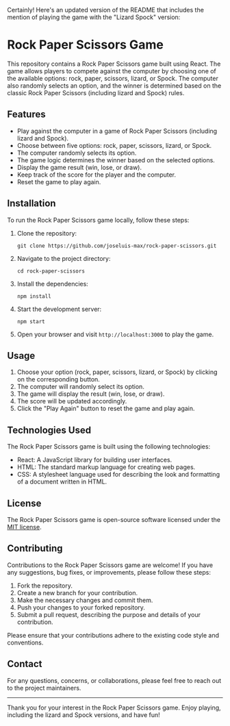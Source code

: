 Certainly! Here's an updated version of the README that includes the mention of playing the game with the "Lizard Spock" version:

# Rock Paper Scissors Game

This repository contains a Rock Paper Scissors game built using React. The game allows players to compete against the computer by choosing one of the available options: rock, paper, scissors, lizard, or Spock. The computer also randomly selects an option, and the winner is determined based on the classic Rock Paper Scissors (including lizard and Spock) rules.

## Features

- Play against the computer in a game of Rock Paper Scissors (including lizard and Spock).
- Choose between five options: rock, paper, scissors, lizard, or Spock.
- The computer randomly selects its option.
- The game logic determines the winner based on the selected options.
- Display the game result (win, lose, or draw).
- Keep track of the score for the player and the computer.
- Reset the game to play again.

## Installation

To run the Rock Paper Scissors game locally, follow these steps:

1. Clone the repository:

   ```
   git clone https://github.com/joseluis-max/rock-paper-scissors.git
   ```

2. Navigate to the project directory:

   ```
   cd rock-paper-scissors
   ```

3. Install the dependencies:

   ```
   npm install
   ```

4. Start the development server:

   ```
   npm start
   ```

5. Open your browser and visit `http://localhost:3000` to play the game.

## Usage

1. Choose your option (rock, paper, scissors, lizard, or Spock) by clicking on the corresponding button.
2. The computer will randomly select its option.
3. The game will display the result (win, lose, or draw).
4. The score will be updated accordingly.
5. Click the "Play Again" button to reset the game and play again.

## Technologies Used

The Rock Paper Scissors game is built using the following technologies:

- React: A JavaScript library for building user interfaces.
- HTML: The standard markup language for creating web pages.
- CSS: A stylesheet language used for describing the look and formatting of a document written in HTML.

## License

The Rock Paper Scissors game is open-source software licensed under the [MIT license](LICENSE).

## Contributing

Contributions to the Rock Paper Scissors game are welcome! If you have any suggestions, bug fixes, or improvements, please follow these steps:

1. Fork the repository.
2. Create a new branch for your contribution.
3. Make the necessary changes and commit them.
4. Push your changes to your forked repository.
5. Submit a pull request, describing the purpose and details of your contribution.

Please ensure that your contributions adhere to the existing code style and conventions.

## Contact

For any questions, concerns, or collaborations, please feel free to reach out to the project maintainers.

---

Thank you for your interest in the Rock Paper Scissors game. Enjoy playing, including the lizard and Spock versions, and have fun!
